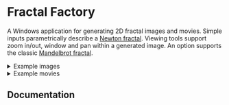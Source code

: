 <h1>Fractal Factory</h1>

A Windows application for generating 2D fractal images and movies. Simple inputs parametrically describe a [Newton fractal](https://en.wikipedia.org/wiki/Newton_fractal). Viewing tools support zoom in/out, window and pan within a generated image. An option supports the classic [Mandelbrot fractal](https://en.wikipedia.org/wiki/Mandelbrot_set).

<p></p>
<details>
  <summary>Example images</summary>
<img src="https://github.com/user-attachments/assets/debd45ba-543a-4ef2-b2c9-47ac664e629b" width="300" height="400">
<img src="https://github.com/user-attachments/assets/255d00ad-5864-4a73-a8e5-6d40a44b840a" width="300" height="400">
<img src="https://github.com/user-attachments/assets/5a8bf5e2-8844-4497-bb03-0244f4d084bd" width="300" height="400">
<img src="https://github.com/user-attachments/assets/b37cbf18-fbbb-4b21-9289-b8647d26a026" width="300" height="400">
<img src="https://github.com/user-attachments/assets/a0b85f68-e786-4f7a-b2c3-ef095682e6ee" width="300" height="400">
<img src="https://github.com/user-attachments/assets/e3cd9dfd-98c5-41ee-a1c6-332db6da75fd" width="300" height="400">
<img src="https://github.com/user-attachments/assets/217497fd-1987-4e84-a308-5cd38b4541c0" width="300" height="400">
<img src="https://github.com/user-attachments/assets/1744b2c6-5fe9-435a-b2e1-21720e62adcf" width="300" height="400">
<img src="https://github.com/user-attachments/assets/e077b9e3-9666-43b8-96d1-bbcd91ddad97" width="300" height="400">
</details>
<details>
  <summary>Example movies</summary>
  &nbsp;&nbsp;&nbsp;&nbsp;&nbsp;&nbsp;&nbsp;&nbsp;There is no way to embed large videos here. Instead, a current set of videos <br>
  &nbsp;&nbsp;&nbsp;&nbsp;&nbsp;&nbsp;&nbsp;&nbsp;can be found at https://www.youtube.com/@gurmuki/videos
</details>

<h2>Documentation</h2>
